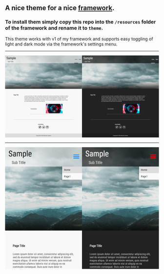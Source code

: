 ## A nice theme for a nice [framework]. ##
### To install them simply copy this repo into the `/resources` folder of the framework and rename it to `theme`. ###

This theme works with v1 of my framework and supports easy toggling of light and dark mode via the framework's settings menu.

----

![](resources/web.png)

----

![](resources/mobile.png)

[framework]: https://github.com/Sodium-Hydrogen/PHP-Framework
